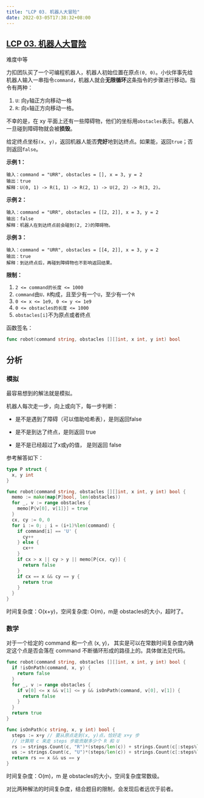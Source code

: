 ```yaml
---
title: "LCP 03. 机器人大冒险"
date: 2022-03-05T17:38:32+08:00
---
```


## [LCP 03. 机器人大冒险](https://leetcode-cn.com/problems/programmable-robot/)

难度中等

力扣团队买了一个可编程机器人，机器人初始位置在原点`(0, 0)`。小伙伴事先给机器人输入一串指令`command`，机器人就会**无限循环**这条指令的步骤进行移动。指令有两种：

1. `U`: 向`y`轴正方向移动一格
2. `R`: 向`x`轴正方向移动一格。

不幸的是，在 xy 平面上还有一些障碍物，他们的坐标用`obstacles`表示。机器人一旦碰到障碍物就会被**损毁**。

给定终点坐标`(x, y)`，返回机器人能否**完好**地到达终点。如果能，返回`true`；否则返回`false`。

 

**示例 1：**

```
输入：command = "URR", obstacles = [], x = 3, y = 2
输出：true
解释：U(0, 1) -> R(1, 1) -> R(2, 1) -> U(2, 2) -> R(3, 2)。
```

**示例 2：**

```
输入：command = "URR", obstacles = [[2, 2]], x = 3, y = 2
输出：false
解释：机器人在到达终点前会碰到(2, 2)的障碍物。
```

**示例 3：**

```
输入：command = "URR", obstacles = [[4, 2]], x = 3, y = 2
输出：true
解释：到达终点后，再碰到障碍物也不影响返回结果。
```

 

**限制：**

1. `2 <= command的长度 <= 1000`
2. `command`由`U，R`构成，且至少有一个`U`，至少有一个`R`
3. `0 <= x <= 1e9, 0 <= y <= 1e9`
4. `0 <= obstacles的长度 <= 1000`
5. `obstacles[i]`不为原点或者终点

函数签名：

```go
func robot(command string, obstacles [][]int, x int, y int) bool
```

## 分析

### 模拟

最容易想到的解法就是模拟。

机器人每次走一步，向上或向下，每一步判断：

- 是不是遇到了障碍（可以借助哈希表），是则返回false

- 是不是到达了终点，是则返回 true
- 是不是已经超过了x或y的值， 是则返回 false

参考解答如下：

```go
type P struct {
  x, y int
}

func robot(command string, obstacles [][]int, x int, y int) bool {
  memo := make(map[P]bool, len(obstacles))
  for _, v := range obstacles {
    memo[P{v[0], v[1]}] = true
  }
  cx, cy := 0, 0
  for i := 0; ; i = (i+1)%len(command) {
    if command[i] == 'U' {
      cy++
    } else {
      cx++
    }
    if cx > x || cy > y || memo[P{cx, cy}] {
      return false
    }
    if cx == x && cy == y {
      return true
    }
  }
}
```

时间复杂度：O(x+y)，空间复杂度: O(m)，m是 obstacles的大小，超时了。

### 数学

对于一个给定的 command 和一个点 (x, y)， 其实是可以在常数时间复杂度内确定这个点是否会落在 command 不断循环形成的路径上的。具体做法见代码。

```go
func robot(command string, obstacles [][]int, x int, y int) bool {
  if !isOnPath(command, x, y) {
    return false
  }
  for _, v := range obstacles {
    if v[0] <= x && v[1] <= y && isOnPath(command, v[0], v[1]) {
      return false
    }
  }
  return true
}

func isOnPath(c string, x, y int) bool {
  steps := x+y // 要从原点走到(x, y)点，恰好走 x+y 步
  // 计算用 c 来走 steps 步能贡献多少个 R 和 U
  rs := strings.Count(c, "R")*(steps/len(c)) + strings.Count(c[:steps%len(c)], "R")
  us := strings.Count(c, "U")*(steps/len(c)) + strings.Count(c[:steps%len(c)], "U")
  return rs == x && us == y
}
```

时间复杂度：O(m)，m 是 obstacles的大小，空间复杂度常数级。

对比两种解法的时间复杂度，结合题目的限制，会发现后者远优于前者。
